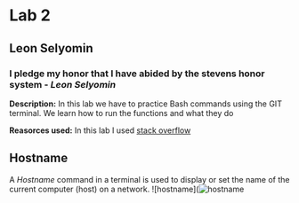 # **Lab 2**
## Leon Selyomin
### I pledge my honor that I have abided by the stevens honor system - *Leon Selyomin*

**Description:** In this lab we have to practice Bash commands using the GIT terminal. We learn how to run the functions and what they do

**Reasorces used:** In this lab I used [stack overflow](https://stackoverflow.com/questions)

Hostname
--
A *Hostname* command in a terminal is used to display or set the name of the current computer (host) on a network.
![hostname](![hostname](https://github.com/user-attachments/assets/80c3f7c3-de39-4ee7-a6b9-b74dd6b1bfc2)
